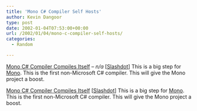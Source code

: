 ```yaml
---
title: 'Mono C# Compiler Self Hosts'
author: Kevin Dangoor
type: post
date: 2002-01-04T07:53:00+00:00
url: /2002/01/04/mono-c-compiler-self-hosts/
categories:
  - Random

---
```

[Mono C# Compiler Compiles Itself][1] &#8211; _n/a_ [[Slashdot][2]] This is a big step for [Mono][3]. This is the first non-Microsoft C# compiler. This will give the Mono project a boost.
  
<!--more-->


  
[Mono C# Compiler Compiles Itself][1] [[Slashdot][2]] This is a big step for [Mono][3]. This is the first non-Microsoft C# compiler. This will give the Mono project a boost.

 [1]: http://slashdot.org/article.pl?sid=02/01/03/2329228
 [2]: http://slashdot.org/
 [3]: http://www.go-mono.org